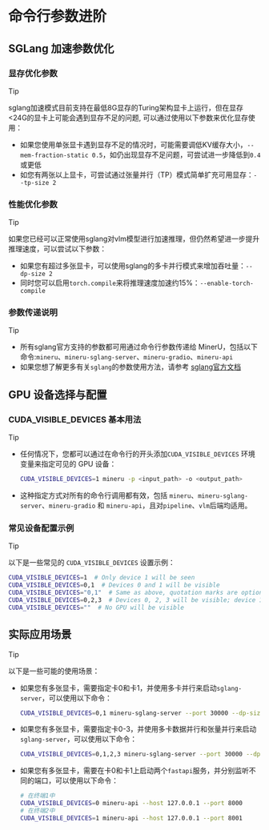 # 命令行参数进阶

## SGLang 加速参数优化

### 显存优化参数
> [!TIP]
> sglang加速模式目前支持在最低8G显存的Turing架构显卡上运行，但在显存<24G的显卡上可能会遇到显存不足的问题, 可以通过使用以下参数来优化显存使用：
> 
> - 如果您使用单张显卡遇到显存不足的情况时，可能需要调低KV缓存大小，`--mem-fraction-static 0.5`，如仍出现显存不足问题，可尝试进一步降低到`0.4`或更低
> - 如您有两张以上显卡，可尝试通过张量并行（TP）模式简单扩充可用显存：`--tp-size 2`

### 性能优化参数
> [!TIP]
> 如果您已经可以正常使用sglang对vlm模型进行加速推理，但仍然希望进一步提升推理速度，可以尝试以下参数：
> 
> - 如果您有超过多张显卡，可以使用sglang的多卡并行模式来增加吞吐量：`--dp-size 2`
> - 同时您可以启用`torch.compile`来将推理速度加速约15%：`--enable-torch-compile`

### 参数传递说明
> [!TIP]
> - 所有sglang官方支持的参数都可用通过命令行参数传递给 MinerU，包括以下命令:`mineru`、`mineru-sglang-server`、`mineru-gradio`、`mineru-api`
> - 如果您想了解更多有关`sglang`的参数使用方法，请参考 [sglang官方文档](https://docs.sglang.ai/backend/server_arguments.html#common-launch-commands)

## GPU 设备选择与配置

### CUDA_VISIBLE_DEVICES 基本用法
> [!TIP]
> - 任何情况下，您都可以通过在命令行的开头添加`CUDA_VISIBLE_DEVICES` 环境变量来指定可见的 GPU 设备：
>   ```bash
>   CUDA_VISIBLE_DEVICES=1 mineru -p <input_path> -o <output_path>
>   ```
> - 这种指定方式对所有的命令行调用都有效，包括 `mineru`、`mineru-sglang-server`、`mineru-gradio` 和 `mineru-api`，且对`pipeline`、`vlm`后端均适用。

### 常见设备配置示例
> [!TIP]
> 以下是一些常见的 `CUDA_VISIBLE_DEVICES` 设置示例：
>   ```bash
>   CUDA_VISIBLE_DEVICES=1  # Only device 1 will be seen
>   CUDA_VISIBLE_DEVICES=0,1  # Devices 0 and 1 will be visible
>   CUDA_VISIBLE_DEVICES="0,1"  # Same as above, quotation marks are optional
>   CUDA_VISIBLE_DEVICES=0,2,3  # Devices 0, 2, 3 will be visible; device 1 is masked
>   CUDA_VISIBLE_DEVICES=""  # No GPU will be visible
>   ```

## 实际应用场景

> [!TIP]
> 以下是一些可能的使用场景：
> 
> - 如果您有多张显卡，需要指定卡0和卡1，并使用多卡并行来启动`sglang-server`，可以使用以下命令： 
>   ```bash
>   CUDA_VISIBLE_DEVICES=0,1 mineru-sglang-server --port 30000 --dp-size 2
>   ```
>   
> - 如果您有多张显卡，需要指定卡0-3，并使用多卡数据并行和张量并行来启动`sglang-server`，可以使用以下命令： 
>   ```bash
>   CUDA_VISIBLE_DEVICES=0,1,2,3 mineru-sglang-server --port 30000 --dp-size 2 --tp-size 2
>   ```
>   
> - 如果您有多张显卡，需要在卡0和卡1上启动两个`fastapi`服务，并分别监听不同的端口，可以使用以下命令： 
>   ```bash
>   # 在终端1中
>   CUDA_VISIBLE_DEVICES=0 mineru-api --host 127.0.0.1 --port 8000
>   # 在终端2中
>   CUDA_VISIBLE_DEVICES=1 mineru-api --host 127.0.0.1 --port 8001
>   ```
